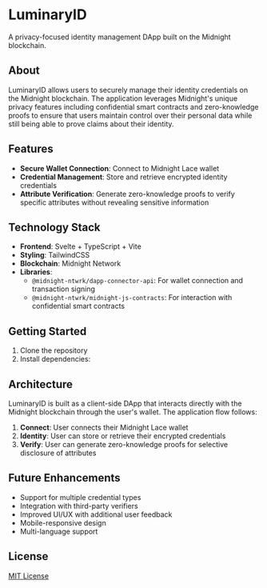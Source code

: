 # LuminaryID

A privacy-focused identity management DApp built on the Midnight blockchain.

## About

LuminaryID allows users to securely manage their identity credentials on the Midnight blockchain. The application leverages Midnight's unique privacy features including confidential smart contracts and zero-knowledge proofs to ensure that users maintain control over their personal data while still being able to prove claims about their identity.

## Features

- **Secure Wallet Connection**: Connect to Midnight Lace wallet
- **Credential Management**: Store and retrieve encrypted identity credentials
- **Attribute Verification**: Generate zero-knowledge proofs to verify specific attributes without revealing sensitive information

## Technology Stack

- **Frontend**: Svelte + TypeScript + Vite
- **Styling**: TailwindCSS
- **Blockchain**: Midnight Network
- **Libraries**:
  - `@midnight-ntwrk/dapp-connector-api`: For wallet connection and transaction signing
  - `@midnight-ntwrk/midnight-js-contracts`: For interaction with confidential smart contracts

## Getting Started

1. Clone the repository
2. Install dependencies:


## Architecture

LuminaryID is built as a client-side DApp that interacts directly with the Midnight blockchain through the user's wallet. The application flow follows:

1. **Connect**: User connects their Midnight Lace wallet
2. **Identity**: User can store or retrieve their encrypted credentials
3. **Verify**: User can generate zero-knowledge proofs for selective disclosure of attributes

## Future Enhancements

- Support for multiple credential types
- Integration with third-party verifiers
- Improved UI/UX with additional user feedback
- Mobile-responsive design
- Multi-language support

## License

[MIT License](LICENSE)